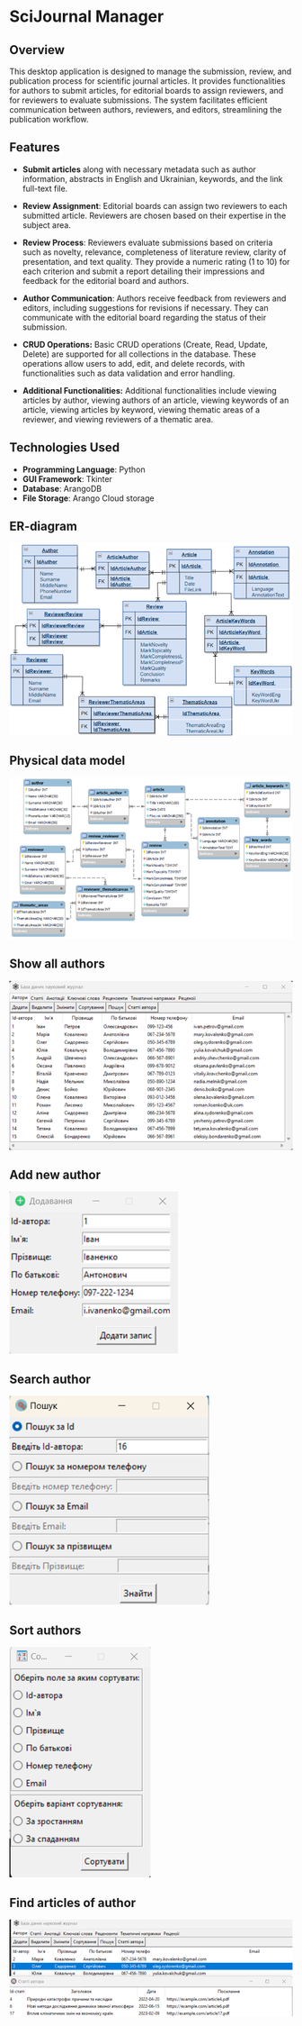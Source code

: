 # SciJournal Manager

## Overview

This desktop application is designed to manage the submission, review, and publication process for scientific journal articles. It provides functionalities for authors to submit articles, for editorial boards to assign reviewers, and for reviewers to evaluate submissions. The system facilitates efficient communication between authors, reviewers, and editors, streamlining the publication workflow.

## Features

- **Submit articles** along with necessary metadata such as author information, abstracts in English and Ukrainian, keywords, and the link full-text file.

- **Review Assignment**: Editorial boards can assign two reviewers to each submitted article. Reviewers are chosen based on their expertise in the subject area.

- **Review Process**: Reviewers evaluate submissions based on criteria such as novelty, relevance, completeness of literature review, clarity of presentation, and text quality. They provide a numeric rating (1 to 10) for each criterion and submit a report detailing their impressions and feedback for the editorial board and authors.

- **Author Communication**: Authors receive feedback from reviewers and editors, including suggestions for revisions if necessary. They can communicate with the editorial board regarding the status of their submission.

- **CRUD Operations:** Basic CRUD operations (Create, Read, Update, Delete) are supported for all collections in the database. These operations allow users to add, edit, and delete records, with functionalities such as data validation and error handling.

- **Additional Functionalities:** Additional functionalities include viewing articles by author, viewing authors of an article, viewing keywords of an article, viewing articles by keyword, viewing thematic areas of a reviewer, and viewing reviewers of a thematic area.



## Technologies Used

- **Programming Language**: Python
- **GUI Framework**: Tkinter
- **Database**: ArangoDB
- **File Storage**: Arango Cloud storage

## ER-diagram
 ![ER-diagram](assets/image.png)
 ## Physical data model
 ![Physical data model](assets/image-1.png)
 ## Show all authors
 ![Show all authors](assets/image-2.png)
 ## Add new author
 ![New author](assets/image-3.png)
 ## Search author
 ![Search author](assets/image-4.png)
 ## Sort authors
 ![Sort](assets/image-5.png)
 ## Find articles of author
 ![Article of author](assets/image-6.png)